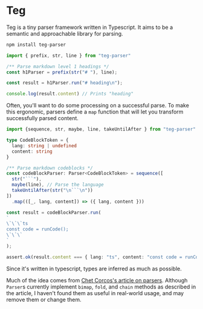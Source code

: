 # Teg

Teg is a tiny parser framework written in Typescript. It aims to be a semantic and approachable library for parsing.

```sh
npm install teg-parser
```

```ts
import { prefix, str, line } from "teg-parser"

/** Parse markdown level 1 headings */
const h1Parser = prefix(str("# "), line);

const result = h1Parser.run("# heading\n");

console.log(result.content) // Prints "heading"
```

Often, you'll want to do some processing on a successful parse. To make this ergonomic, parsers define a `map` function that will let you transform successfully parsed content.

```ts
import {sequence, str, maybe, line, takeUntilAfter } from "teg-parser"

type CodeBlockToken = {
  lang: string | undefined
  content: string
}

/** Parse markdown codeblocks */
const codeBlockParser: Parser<CodeBlockToken> = sequence([
  str("```"),
  maybe(line), // Parse the language
  takeUntilAfter(str("\n```\n"))
])
  .map(([_, lang, content]) => ({ lang, content }))

const result = codeBlockParser.run(
`
\`\`\`ts
const code = runCode();
\`\`\`
`
);

assert.ok(result.content === { lang: "ts", content: "const code = runCode();" })

```

Since it's written in typescript, types are inferred as much as possible.

Much of the idea comes from [Chet Corcos's article on parsers](https://medium.com/@chetcorcos/introduction-to-parsers-644d1b5d7f3d). Although `Parser`s currently implement `bimap`, `fold`, and `chain` methods as described in the article, I haven't found them as useful in real-world usage, and may remove them or change them.
